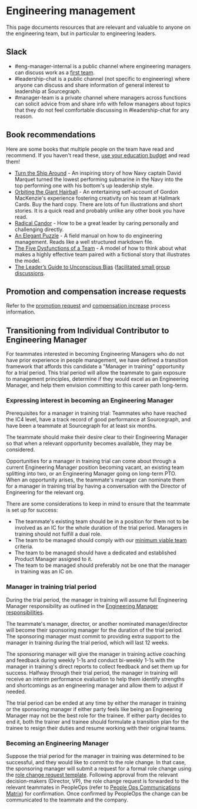 # Engineering management

This page documents resources that are relevant and valuable to anyone on the engineering team, but in particular to engineering leaders.

## Slack

- #eng-manager-internal is a public channel where engineering managers can discuss work as a [first team](https://lethain.com/first-team/).
- #leadership-chat is a public channel (not specific to engineering) where anyone can discuss and share information of general interest to leadership at Sourcegraph.
- #manager-team is a private channel where managers across functions can solicit advice from and share info with fellow managers about topics that they do not feel comfortable discussing in #leadership-chat for any reason.

## Book recommendations

Here are some books that multiple people on the team have read and recommend. If you haven't read these, [use your education budget](../../../../benefits-pay-perks/benefits-perks/travel/index.md#5-professional-development-stipend-and-educational-travel) and read them!

- [Turn the Ship Around](https://www.amazon.com/Turn-Ship-Around-Turning-Followers/dp/1591846404/) - An inspiring story of how Navy captain David Marquet turned the lowest performing submarine in the Navy into the top performing one with his bottom's up leadership style.
- [Orbiting the Giant Hairball](https://www.amazon.com/Orbiting-Giant-Hairball-Corporate-Surviving/dp/0670879835/) - An entertaining self-account of Gordon MacKenzie's experience fostering creativity on his team at Hallmark Cards. Buy the hard copy. There are lots of fun illustrations and short stories. It is a quick read and probably unlike any other book you have read.
- [Radical Candor](https://www.radicalcandor.com/the-book/) - How to be a great leader by caring personally and challenging directly.
- [An Elegant Puzzle](https://lethain.com/elegant-puzzle/) - A field manual on how to do engineering management. Reads like a well structured markdown file.
- [The Five Dysfunctions of a Team](https://www.amazon.com/Five-Dysfunctions-Team-Leadership-Fable/dp/0787960756) - A model of how to think about what makes a highly effective team paired with a fictional story that illustrates the model.
- [The Leader’s Guide to Unconscious Bias](https://www.amazon.com/Leaders-Guide-Unconscious-Bias-High-Performing/dp/1982144319) ([facilitated small group discussions](../../../support/process/enablement/support-values-enablement.md#part-2---deep-dive-on-be-welcoming-and-inclusive).

## Promotion and compensation increase requests

Refer to the [promotion request](../career-development/talent-review-process.md#promotion-requests) and [compensation increase](../career-development/talent-review-process.md#compensation-increase-requests) process information.

## Transitioning from Individual Contributor to Engineering Manager

For teammates interested in becoming Engineering Managers who do not have prior experience in people management, we have defined a transition framework that affords this candidate a "Manager in training" opportunity for a trial period. This trial period will allow the teammate to gain exposure to management principles, determine if they would excel as an Engineering Manager, and help them envision committing to this career path long-term.

### Expressing interest in becoming an Engineering Manager

Prerequisites for a manager in training trial: Teammates who have reached the IC4 level, have a track record of good performance at Sourcegraph, and have been a teammate at Sourcegraph for at least six months.

The teammate should make their desire clear to their Engineering Manager so that when a relevant opportunity becomes available, they may be considered.

Opportunities for a manager in training trial can come about through a current Engineering Manager position becoming vacant, an existing team splitting into two, or an Engineering Manager going on long-term PTO.
When an opportunity arises, the teammate's manager can nominate them for a manager in training trial by having a conversation with the Director of Engineering for the relevant org.

There are some considerations to keep in mind to ensure that the teammate is set up for success:

- The teammate's existing team should be in a position for them not to be involved as an IC for the whole duration of the trial period. Managers in training should not fulfill a dual role.
- The team to be managed should comply with our [minimum viable team](../team/index.md#minimum-viable-team) criteria.
- The team to be managed should have a dedicated and established Product Manager assigned to it.
- The team to be managed should preferably not be one that the manager in training was an IC on.

### Manager in training trial period

During the trial period, the manager in training will assume full Engineering Manager responsibility as outlined in the [Engineering Manager responsibilities](../roles/index.md#engineering-manager).

The teammate's manager, director, or another nominated manager/director will become their sponsoring manager for the duration of the trial period. The sponsoring manager must commit to providing extra support to the manager in training during the trial period, which will last 12 weeks.

The sponsoring manager will give the manager in training active coaching and feedback during weekly 1-1s and conduct bi-weekly 1-1s with the manager in training's direct reports to collect feedback and set them up for success.
Halfway through their trial period, the manager in training will receive an interim performance evaluation to help them identify strengths and shortcomings as an engineering manager and allow them to adjust if needed.

The trial period can be ended at any time by either the manager in training or the sponsoring manager if either party feels like being an Engineering Manager may not be the best role for the trainee. If either party decides to end it, both the trainer and trainee should formulate a transition plan for the trainee to resign their duties and resume working with their original teams.

### Becoming an Engineering Manager

Suppose the trial period for the manager in training was determined to be successful, and they would like to commit to the role change. In that case, the sponsoring manager will submit a request for a formal role change using the [role change request template](https://docs.google.com/document/d/1nkRE5wxyYVIn8rVS2rOFDEZSlgs07eVJEfxxEu5hjuk/edit). Following approval from the relevant decision-makers (Director, VP), the role change request is forwarded to the relevant teammates in PeopleOps (refer to [People Ops Communications Matrix](https://docs.google.com/spreadsheets/d/1JItBWbfKV9lr-LAmE19I0JMvu3Cvh0AdrEHDv-r1E2w/edit#gid=0)) for confirmation. Once confirmed by PeopleOps the change can be communicated to the teammate and the company.
